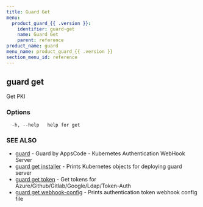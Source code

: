 ```yaml
---
title: Guard Get
menu:
  product_guard_{{ .version }}:
    identifier: guard-get
    name: Guard Get
    parent: reference
product_name: guard
menu_name: product_guard_{{ .version }}
section_menu_id: reference
---
```

## guard get

Get PKI

### Options

```
  -h, --help   help for get
```

### SEE ALSO

* [guard](/docs/reference/guard.md)	 - Guard by AppsCode - Kubernetes Authentication WebHook Server
* [guard get installer](/docs/reference/guard_get_installer.md)	 - Prints Kubernetes objects for deploying guard server
* [guard get token](/docs/reference/guard_get_token.md)	 - Get tokens for Azure/Github/Gitlab/Google/Ldap/Token-Auth
* [guard get webhook-config](/docs/reference/guard_get_webhook-config.md)	 - Prints authentication token webhook config file


